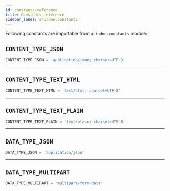 ```yaml
---
id: constants-reference
title: Constants reference
sidebar_label: ariadne.constants
---
```


Following constants are importable from `ariadne.constants` module:


## `CONTENT_TYPE_JSON`

```python
CONTENT_TYPE_JSON = 'application/json; charset=UTF-8'
```


- - - - -


## `CONTENT_TYPE_TEXT_HTML`

```python
CONTENT_TYPE_TEXT_HTML = 'text/html; charset=UTF-8'
```


- - - - -


## `CONTENT_TYPE_TEXT_PLAIN`

```python
CONTENT_TYPE_TEXT_PLAIN = 'text/plain; charset=UTF-8'
```


- - - - -


## `DATA_TYPE_JSON`

```python
DATA_TYPE_JSON = 'application/json'
```


- - - - -


## `DATA_TYPE_MULTIPART`

```python
DATA_TYPE_MULTIPART = 'multipart/form-data'
```
